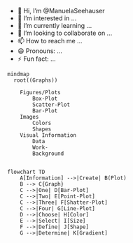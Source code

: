 - 👋 Hi, I’m @ManuelaSeehauser
- 👀 I’m interested in ...
- 🌱 I’m currently learning ...
- 💞️ I’m looking to collaborate on ...
- 📫 How to reach me ...
- 😄 Pronouns: ...
- ⚡ Fun fact: ...

<!---
ManuelaSeehauser/ManuelaSeehauser is a ✨ special ✨ repository because its `README.md` (this file) appears on your GitHub profile.
You can click the Preview link to take a look at your changes.
--->
```mermaid
mindmap
  root((Graphs))
    
    Figures/Plots
        Box-Plot
        Scatter-Plot
        Bar-Plot
    Images
        Colors
        Shapes
    Visual Information
        Data
        Work-
        Background
    
```
```mermaid
flowchart TD
    A[Information] -->|Create| B(Plot)
    B --> C{Graph}
    C -->|One| D[Bar-Plot]
    C -->|Two| E[Point-Plot]
    C -->|Three| F[Shatter-Plot]
    C -->|Four| G[Line-Plot]
    D -->|Choose| H[Color]
    E -->|Select| I[Size]
    F -->|Define| J[Shape]
    G -->|Determine| K[Gradient]
    
```
